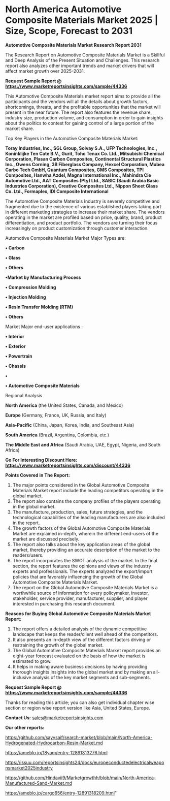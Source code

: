 # North America Automotive Composite Materials Market 2025 | Size, Scope, Forecast to 2031

<strong>Automotive Composite Materials Market Research Report 2031</strong>

The Research Report on Automotive Composite Materials Market is a Skillful and Deep Analysis of the Present Situation and Challenges. This research report also analyzes other important trends and market drivers that will affect market growth over 2025-2031.

<strong>Request Sample Report @ <a href=https://www.marketreportsinsights.com/sample/44336>https://www.marketreportsinsights.com/sample/44336</a></strong>

This Automotive Composite Materials market report aims to provide all the participants and the vendors will all the details about growth factors, shortcomings, threats, and the profitable opportunities that the market will present in the near future. The report also features the revenue share, industry size, production volume, and consumption in order to gain insights about the politics to contest for gaining control of a large portion of the market share.

Top Key Players in the Automotive Composite Materials Market:

<strong>Toray Industries, Inc., SGL Group, Solvay S.A., UFP Technologies, Inc., Koninklijke Ten Cate B.V., Gurit, Toho Tenax Co. Ltd., Mitsubishi Chemical Corporation, Plasan Carbon Composites, Continental Structural Plastics Inc., Owens Corning, 3B Fiberglass Company, Hexcel Corporation, Mubea Carbo Tech GmbH, Quantum Composites, GMS Composites, TPI Composites, Hanwha Azdel, Magna International Inc., Mahindra Cie Automotive Ltd., AAT Composites (Pty) Ltd., SABIC (Saudi Arabia Basic Industries Corporation), Creative Composites Ltd., Nippon Sheet Glass Co. Ltd., Formaplex, IDI Composite International</strong>

The Automotive Composite Materials Industry is severely competitive and fragmented due to the existence of various established players taking part in different marketing strategies to increase their market share. The vendors operating in the market are profiled based on price, quality, brand, product differentiation, and product portfolio. The vendors are turning their focus increasingly on product customization through customer interaction.

Automotive Composite Materials Market Major Types are:

<strong>•  Carbon

•  Glass

•  Others

•Market by Manufacturing Process

•  Compression Molding

•  Injection Molding

•  Resin Transfer Molding (RTM)

•  Others</strong>

Market Major end-user applications :

<strong>•  Interior

•  Exterior

•  Powertrain

•  Chassis

•  

•  Automotive Composite Materials</strong>

Regional Analysis

</u><strong><b>North America</b></strong> (the United States, Canada, and Mexico)

<strong><b>Europe </b></strong>(Germany, France, UK, Russia, and Italy)

<strong><b>Asia-Pacific</b></strong> (China, Japan, Korea, India, and Southeast Asia)

<strong><b>South America</b></strong> (Brazil, Argentina, Colombia, etc.)

<strong><b>The Middle East and Africa</b></strong> (Saudi Arabia, UAE, Egypt, Nigeria, and South Africa)

<strong>Go For Interesting Discount Here: <a href=https://www.marketreportsinsights.com/discount/44336>https://www.marketreportsinsights.com/discount/44336</a></strong>

<strong>Points Covered in The Report:</strong>
<ol>
  <li>The major points considered in the Global Automotive Composite Materials Market report include the leading competitors operating in the global market.</li>
  <li>The report also contains the company profiles of the players operating in the global market.</li>
  <li>The manufacture, production, sales, future strategies, and the technological capabilities of the leading manufacturers are also included in the report.</li>
  <li>The growth factors of the Global Automotive Composite Materials Market are explained in-depth, wherein the different end-users of the market are discussed precisely.</li>
  <li>The report also talks about the key application areas of the global market, thereby providing an accurate description of the market to the readers/users.</li>
  <li>The report incorporates the SWOT analysis of the market. In the final section, the report features the opinions and views of the industry experts and professionals. The experts analyzed the export/import policies that are favorably influencing the growth of the Global Automotive Composite Materials Market.</li>
  <li>The report on the Global Automotive Composite Materials Market is a worthwhile source of information for every policymaker, investor, stakeholder, service provider, manufacturer, supplier, and player interested in purchasing this research document.</li>
</ol>
<strong>Reasons for Buying Global Automotive Composite Materials Market Report:</strong>

<ol>
  <li>The report offers a detailed analysis of the dynamic competitive landscape that keeps the reader/client well ahead of the competitors.</li>
  <li>It also presents an in-depth view of the different factors driving or restraining the growth of the global market.</li>
  <li>The Global Automotive Composite Materials Market report provides an eight-year forecast evaluated on the basis of how the market is estimated to grow.</li>
  <li>It helps in making aware business decisions by having providing thorough insights insights into the global market and by making an all-inclusive analysis of the key market segments and sub-segments.</li>
</ol>
<strong>Request Sample Report @ <a href=https://www.marketreportsinsights.com/sample/44336>https://www.marketreportsinsights.com/sample/44336</a></strong>


Thanks for reading this article; you can also get individual chapter wise section or region wise report version like Asia, United States, Europe.

<strong>Contact Us:</strong>
sales@marketreportsinsights.com

<strong>Our other reports:</strong>

<a href=https://github.com/sayysaif/search-market/blob/main/North-America-Hydrogenated-Hydrocarbon-Resin-Market.md>https://github.com/sayysaif/search-market/blob/main/North-America-Hydrogenated-Hydrocarbon-Resin-Market.md</a>

<a href=https://ameblo.jp/18yam/entry-12891313276.html>https://ameblo.jp/18yam/entry-12891313276.html</a>

<a href=https://issuu.com/reportsinsights24/docs/europeconductedelectricalweaponsmarket2025industry>https://issuu.com/reportsinsights24/docs/europeconductedelectricalweaponsmarket2025industry</a>

<a href=https://github.com/Hindavii9/Marketgrowthh/blob/main/North-America-Manufactured-Sand-Market.md>https://github.com/Hindavii9/Marketgrowthh/blob/main/North-America-Manufactured-Sand-Market.md</a>

<a href=https://ameblo.jp/cargo656/entry-12891318209.html>https://ameblo.jp/cargo656/entry-12891318209.html</a>"
